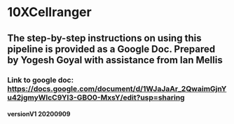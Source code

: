 # 10XCellranger

## The step-by-step instructions on using this pipeline is provided as a Google Doc. Prepared by Yogesh Goyal with assistance from Ian Mellis

### Link to google doc: https://docs.google.com/document/d/1WJaJaAr_2QwaimGjnYu42jgmyWlcC9Yl3-GBO0-MxsY/edit?usp=sharing

#### versionV1 20200909	
